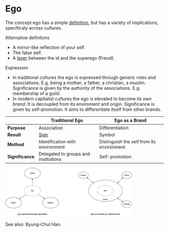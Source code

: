 # Ego

The concept ego has a simple [definition](https://www.merriam-webster.com/dictionary/ego), but has a variety of implications, specificaly across cultures.



Alternative definitons

- A mirror-like reflection of your self.
- The false self.
- A [layer](https://en.wikipedia.org/wiki/Id,_ego_and_superego) between the id and the superego (Freud).



Expression

- In traditional cultures the ego is expressed through generic roles and associations. E.g. being a mother, a father, a christian, a muslim. Significance is given by the authority of the associations. E.g. membership of a guild.
- In modern capitalist cultures the ego is elevated to become its own *brand*. It is decoupled from its enviroment and origin. Significance is given by self-promotion. It aims to differentiate itself from other brands.



|                  | Traditional Ego                                              | Ego as a Brand                            |
| ---------------- | ------------------------------------------------------------ | ----------------------------------------- |
| **Purpose**      | Association                                                  | Differentiation                           |
| **Result**       | [Sign](https://en.wikipedia.org/wiki/Signified_and_signifier) | Symbol                                    |
| **Method**       | Identification with environment                              | Distinguish the self from its environment |
| **Significance** | Delegated to groups and institutions                         | Self-promotion                            |



<img src="../img/ego.png" alt="ego" style="width:80%;" />



See also: Byung-Chul Han.